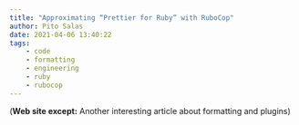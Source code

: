 ```yaml
---
title: "Approximating “Prettier for Ruby” with RuboCop"
author: Pito Salas
date: 2021-04-06 13:40:22
tags:
    - code
    - formatting
    - engineering
    - ruby
    - rubocop
---
```



(**Web site except:** Another interesting article about formatting and plugins) 
